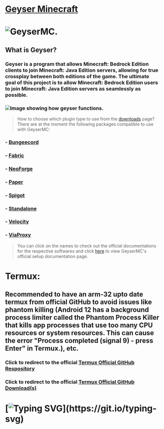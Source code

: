 # [Geyser Minecraft](https://geysermc.org/)

# ![GeyserMC.](https://geysermc.org/img/geyser.png)

## What is Geyser?

### Geyser is a program that allows Minecraft: Bedrock Edition clients to join Minecraft: Java Edition servers, allowing for true crossplay between both editions of the game. The ultimate goal of this project is to allow Minecraft: Bedrock Edition users to join Minecraft: Java Edition servers as seamlessly as possible.

### ![Image showing how geyser functions.](https://geysermc.org/img/crossplat1.png)

> How to choose which plugin type to use from the [downloads](https://geysermc.org/download) page?
> There are at the moment the following packages compatible to use with GeyserMC:

### - [Bungeecord](https://www.spigotmc.org/wiki/about-bungeecord/)

### - [Fabric](https://fabricmc.net/#:~:text=Fabric%20Loader%20A%20flexible%20platform,easily%20develop%20and%20debug%20mods.)

### - [NeoForge](https://www.curseforge.com/minecraft/modpacks/neo-force)

### - [Paper](https://docs.papermc.io/paper)

### - [Spigot](https://www.spigotmc.org/)

### - [Standalone](https://wiki.geysermc.org/geyser/setup/)

### - [Velocity](https://docs.papermc.io/velocity)

### - [ViaProxy](https://github.com/ViaVersion/ViaProxy/blob/main/README.md)

> You can click on the names to check out the official documentations for the respective softwares and click [here](https://wiki.geysermc.org/geyser/setup/) to view GeyserMC's official setup documentation page.

# Termux:

## Recommended to have an arm-32 upto date termux from official GitHub to avoid issues like phantom killing (Android 12 has a background process limiter called the Phantom Process Killer that kills app processes that use too many CPU resources or system resources. This can cause the error "Process completed (signal 9) - press Enter" in Termux.), etc.

### Click to redirect to the official [Termux Official GitHub Respository](https://github.com/termux)

### Click to redirect to the official [Termux Official GitHub Download(s)](https://github.com/termux/termux-app/releases)

# [![Typing SVG](https://readme-typing-svg.demolab.com/?lines=Setup+and+usage+😀,)](https://git.io/typing-svg)
